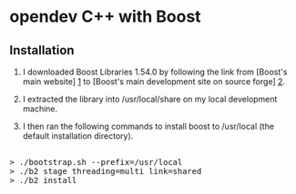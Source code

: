 # opendev C++ with Boost

## Installation

1. I downloaded Boost Libraries 1.54.0 by following the link from [Boost's main
   website] [1] to [Boost's main development site on source forge] [2].

  [1]: http://www.boost.org/
  [2]: http://sourceforge.net/projects/boost/files/boost/1.54.0/

2. I extracted the library into /usr/local/share on my local development machine.

3. I then ran the following commands to install boost to /usr/local (the default installation directory).

<pre>

> ./bootstrap.sh --prefix=/usr/local
> ./b2 stage threading=multi link=shared
> ./b2 install

</pre>

